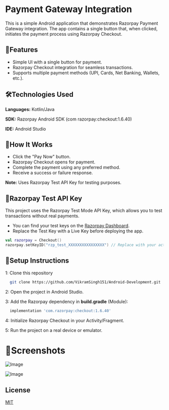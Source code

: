 
# Payment Gateway Integration

This is a simple Android application that demonstrates Razorpay Payment Gateway integration. The app contains a single button that, when clicked, initiates the payment process using Razorpay Checkout.

## 📌Features

- Simple UI with a single button for payment.
- Razorpay Checkout integration for seamless transactions.
- Supports multiple payment methods (UPI, Cards, Net Banking, Wallets, etc.).


## 🛠️Technologies Used

**Languages:** Kotlin/Java

**SDK:** Razorpay Android SDK (com razorpay:checkout:1.6.40)

**IDE:** Android Studio




## 🚀How It Works

- Click the "Pay Now" button.
- Razorpay Checkout opens for payment.
- Complete the payment using any preferred method.
- Receive a success or failure response.

**Note:** Uses Razorpay Test API Key for testing purposes.


## 🔑Razorpay Test API Key
This project uses the Razorpay Test Mode API Key, which allows you to test transactions without real payments.

- You can find your test keys on the [Razorpay Dashboard](https://razorpay.com/?utm_source=google&utm_medium=cpc&utm_campaign=RPSME-RPPerf-GSearchBrand-Prospect-DWeb-No-Competition&utm_adgroup=All-Combination&utm_content=BrandAd&utm_term=razorpay%20dashboard&utm_gclid=&utm_campaignID=21555097091&utm_adgroupID=168130000920&utm_adID=708304791490&utm_network=g&utm_device=c&utm_matchtype=e&utm_devicemodel=&utm_adposition=&utm_location=9040229&gad_source=1&gclid=Cj0KCQiA_NC9BhCkARIsABSnSTZHW-Zg-4OT8iqmFhh28p9m5mbk7TtgMdpn2r1UIUNUwnUo9VPY4MMaAiGsEALw_wcB).
- Replace the Test Key with a Live Key before deploying the app.

```kotlin
val razorpay = Checkout()
razorpay.setKeyID("rzp_test_XXXXXXXXXXXXXXXX") // Replace with your actual Test Key
```
## 📌Setup Instructions

1: Clone this repository

```bash
  git clone https://github.com/VikramSingh151/Android-Development.git
```

2: Open the project in Android Studio.

3: Add the Razorpay dependency in **build.gradle** (Module):

```gradle
  implementation 'com.razorpay:checkout:1.6.40'
```

4: Initialize Razorpay Checkout in your Activity/Fragment.

5: Run the project on a real device or emulator.


# 📸Screenshots


![Image](https://github.com/user-attachments/assets/cf3c1f82-20f6-4b04-9e2f-53582263b552)

![Image](https://github.com/user-attachments/assets/c22230bf-8808-4f89-8db3-4163a127efab)

## License

[MIT](https://choosealicense.com/licenses/mit/)


